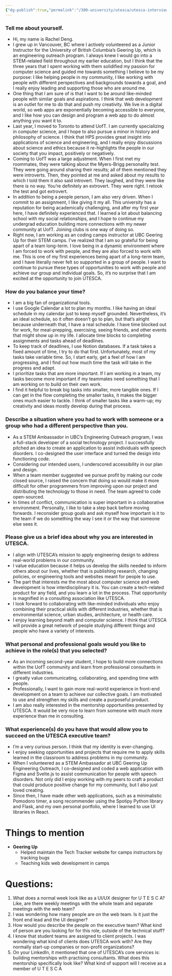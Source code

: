 ```yaml
---
{"dg-publish":true,"permalink":"/300-university/utesca/utesca-interview/","created":"2024-07-21T20:41:12.000-04:00","updated":"2024-07-22T22:04:33.000-04:00"}
---
```



### Tell me about yourself.

- Hi, my name is Rachel Deng.
- I grew up in Vancouver, BC where I actively volunteered as a Junior Instructor for the University of British Columbia’s Geering Up, which is an engineering outreach program. I always knew I would go into a STEM-related field throughout my earlier education, but I think that the three years that I spent working with them solidified my passion for computer science and guided me towards something I believe to be my purpose: I like helping people in my community, I like working with people with different perspectives and backgrounds towards a goal, and I really enjoy leading and supporting those who are around me. 
- One thing that I am sure of is that I want to be around like-minded people with similar goals and aspirations. I think that web development is an outlet for me to do that and push my creativity. We live in a digital world, so web apps are exponentially becoming accessible to everyone, and I like how you can design and program a web app to do almost anything you want it to.
- Last year, I moved to Toronto to attend UofT. I am currently specializing in computer science, and I hope to also pursue a minor in history and philosophy of science. I think that HPS provides great insight into applications of science and engineering, and I really enjoy discussions about science and ethics because it re-highlights the people in our society that you impact, positively or negatively.
- Coming to UofT was a large adjustment. When I first met my roommates, they were talking about the Myers-Brigg personality test. They were going around sharing their results; all of them mentioned they were introverts. Then, they pointed at me and asked about my results to which I told them it also said introvert. They laughed, and they were like there is no way. You’re definitely an extrovert. They were right. I retook the test and got extrovert.
- In addition to being a people person, I am also very driven. When I commit to an assignment, I like giving it my all. This university has a reputation for being academically challenging, and after my first year here, I have definitely experienced that. I learned a lot about balancing school with my social relationships, and I hope to continue my undergrad education building more connections with my newer community at UofT. Joining clubs is one way of doing so.
- Right now, I am working as an coding camps instructor at UBC Geering Up for their STEM camps. I’ve realized that I am so grateful for being apart of a team long-term. I love being in a dynamic environment where I am forced to work with people, and they are also forced to work with me. This is one of my first experiences being apart of a long-term team, and I have literally never felt so supported in a group of people. I want to continue to pursue these types of opportunities to work with people and achieve our group and individual goals. So, it’s no surprise that I am excited at the opportunity to join UTESCA. 

### How do you balance your time?

- I am a big fan of organizational tools.
- I use Google Calendar a lot to plan my months. I like having an ideal schedule in my calendar just to keep myself grounded. Nevertheless, it’s an ideal schedule, so it often doesn’t go to plan, but that’s alright because underneath that, I have a real schedule. I have time blocked out for work, for meal-prepping, exercising, seeing friends, and other events that might show up in my life. I allocate time blocks to completing assignments and tasks ahead of deadlines.
- To keep track of deadlines, I use Notion databases. If a task takes a fixed amount of time, I try to do that first. Unfortunately, most of my tasks take variable time. So, I start early, get a feel of how I am progressing, and I find out how much time the task will take in the progress and adapt. 
- I prioritize tasks that are more important. If I am working in a team, my tasks become more important if my teammates need something that I am working on to build on their own work.
- I find it helpful to break big tasks into smaller, more tangible ones. If I can get in the flow completing the smaller tasks, it makes the bigger ones much easier to tackle. I think of smaller tasks like a warm-up; my creativity and ideas mostly develop during that process.

### Describe a situation where you had to work with someone or a group who had a different perspective than you.

- As a STEM Ambassador in UBC’s Engineering Outreach program, I was a full-stack developer of a social technology project. I successfully pitched an idea to create an application to assist individuals with speech disorders. I co-designed the user interface and turned the design into functioning code.
- Considering our intended users, I underscored accessibility in our plan and design.
- When a team member suggested we pursue profit by making our code closed source, I raised the concern that doing so would make it more difficult for other programmers from improving upon our project and distributing the technology to those in need. The team agreed to code open-sourced. 
- In times of conflict, communication is super important in a collaborative environment. Personally, I like to take a step back before moving forwards. I reconsider group goals and ask myself how important is it to the team if we do something the way I see it or the way that someone else sees it.


### Please give us a brief idea about why you are interested in UTESCA.

- I align with UTESCA’s mission to apply engineering design to address real-world problems in our community.
- I value education because it helps us develop the skills needed to inform others about our lives, whether that is publishing research, changing policies, or engineering tools and websites meant for people to use.
- The part that interests me the most about computer science and web development is how interdisciplinary it is. You can create a tech-related product for any field, and you learn a lot in the process. That opportunity is magnified in a consulting association like UTESCA.
- I look forward to collaborating with like-minded individuals who enjoy combining their practical skills with different industries, whether that is environmental science, urban studies, architecture, or health care.
- I enjoy learning beyond math and computer science. I think that UTESCA will provide a great network of people studying different things and people who have a variety of interests.

### What personal and professional goals would you like to achieve in the role(s) that you selected?

- As an incoming second-year student, I hope to build more connections within the UofT community and learn from professional consultants in different industries.
- I greatly value communicating, collaborating, and spending time with people.
- Professionally, I want to gain more real-world experience in front-end development on a team to achieve our collective goals. I am motivated to use and strengthen my skills and create a purposeful product.
- I am also really interested in the mentorship opportunities presented by UTESCA. It would be very nice to learn from someone with much more experience than me in consulting.

### What experience(s) do you have that would allow you to succeed on the UTESCA executive team?

- I’m a very curious person. I think that my identity is ever-changing.
- I enjoy seeking opportunities and projects that require me to apply skills learned in the classroom to address problems in my community.
- When I volunteered as a STEM Ambassador at UBC Geering Up Engineering Outreach, I co-designed and coded a web application with Figma and Svelte.js to assist communication for people with speech disorders. Not only did I enjoy working with my peers to craft a product that could produce positive change for my community, but I also just loved creating.
- Since then, I have made other web applications, such as a minimalistic Pomodoro timer, a song recommender using the Spotipy Python library and Flask, and my own personal portfolio, where I learned to use UI libraries in React.

# Things to mention

- **Geering Up**
    - Helped maintain the Tech Tracker website for camps instructors by tracking bugs
    - Teaching kids web development in camps

# Questions:

1. What does a normal week look like as a UI/UX designer for U T E S C A? Like, are there weekly meetings with the whole team and separate meetings with the web team?
2. I was wondering how many people are on the web team. Is it just the front end lead and the UI designer?
3. How would you describe the people on the executive team? What kind of person are you looking for for this role, outside of the technical stuff?
4. I know that student teams are assigned to client projects. I was wondering what kind of clients does UTESCA work with? Are they normally start-up companies or non-profit organizations?
5. On your LinkedIn, it mentioned that one of UTESCA’s core services is: building mentorships with practising consultants. What does this mentorship specifically look like? What kind of support will I receive as a member of U T E S C A